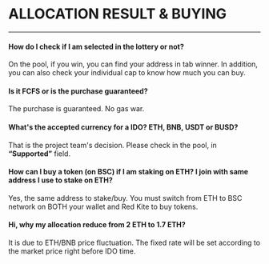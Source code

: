 # ALLOCATION RESULT & BUYING

---

#### How do I check if I am selected in the lottery or not? 

On the pool, if you win, you can find your address in tab winner. In addition, you can also check your individual cap to know how much you can buy.

#### Is it FCFS or is the purchase guaranteed? 

The purchase is guaranteed. No gas war.

#### What's the accepted currency for a IDO? ETH, BNB, USDT or BUSD? 

That is the project team's decision. Please check in the pool, in **“Supported”** field.

#### How can I buy a token (on BSC) if I am staking on ETH? I join with same address I use to stake on ETH? 

Yes, the same address to stake/buy. You must switch from ETH to BSC network on BOTH your wallet and Red Kite to buy tokens.

#### Hi, why my allocation reduce from 2 ETH to 1.7 ETH? 

It is due to ETH/BNB price fluctuation. The fixed rate will be set according to the market price right before IDO time.
